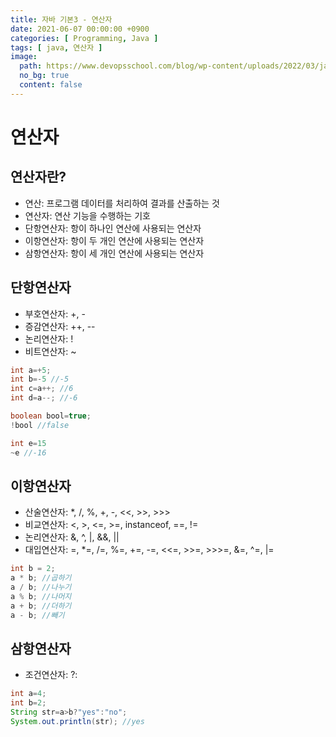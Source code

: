 ```yaml
---
title: 자바 기본3 - 연산자
date: 2021-06-07 00:00:00 +0900
categories: [ Programming, Java ]
tags: [ java, 연산자 ]
image:
  path: https://www.devopsschool.com/blog/wp-content/uploads/2022/03/java_logo_icon_168609.png
  no_bg: true
  content: false
---
```


# 연산자

## 연산자란?

- 연산: 프로그램 데이터를 처리하여 결과를 산출하는 것
- 연산자: 연산 기능을 수행하는 기호
- 단항연산자: 항이 하나인 연산에 사용되는 연산자
- 이항연산자: 항이 두 개인 연산에 사용되는 연산자
- 삼항연산자: 항이 세 개인 연산에 사용되는 연산자

## 단항연산자

- 부호연산자: +, -
- 증감연산자: ++, --
- 논리연산자: !
- 비트연산자: ~

``` java
int a=+5;
int b=-5 //-5
int c=a++; //6
int d=a--; //-6

boolean bool=true;
!bool //false

int e=15
~e //-16
```

## 이항연산자

- 산술연산자: *, /, %, +, -, <<, >>, >>>
- 비교연산자: <, >, <=, >=, instanceof, ==, !=
- 논리연산자: &, ^, |, &&, ||
- 대입연산자: =, *=, /=, %=, +=, -=, <<=, >>=, >>>=, &=, ^=, |=

``` java
int b = 2;
a * b; //곱하기
a / b; //나누기
a % b; //나머지
a + b; //더하기
a - b; //빼기
```

## 삼항연산자

- 조건연산자: ?:

``` java
int a=4;
int b=2;
String str=a>b?"yes":"no";
System.out.println(str); //yes
```
